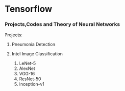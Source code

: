 # Tensorflow

### Projects,Codes and Theory of Neural Networks


Projects:

1. Pneumonia Detection

2. Intel Image Classification 
    1. LeNet-5
    2. AlexNet
    3. VGG-16
    4. ResNet-50
    5. Inception-v1
